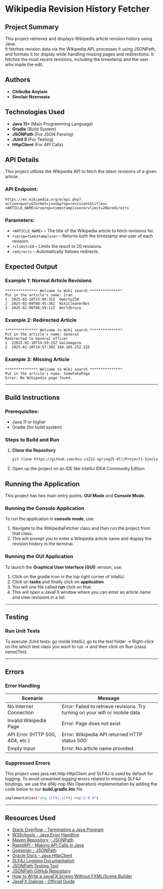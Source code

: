 # Wikipedia Revision History Fetcher 

## Project Summary  
This project retrieves and displays Wikipedia article revision history using Java.  
It fetches revision data via the Wikipedia API, processes it using JSONPath,  
and formats it for display while handling missing pages and redirections. 
It fetches the most recent revisions, including the timestamp and the user who made the edit.

## Authors  
- **Chibuike Anyiam**  
- **Sinclair Nzenwata**  

## Technologies Used  
- **Java 11+** (Main Programming Language)  
- **Gradle** (Build System)  
- **JSONPath** (For JSON Parsing)  
- **JUnit 5** (For Testing)  
- **HttpClient** (For API Calls)  

## API Details

This project utilizes the Wikipedia API to fetch the latest revisions of a given article.

### **API Endpoint:**

```
https://en.wikipedia.org/w/api.php?action=query&format=json&prop=revisions&titles=<ARTICLE_NAME>&rvprop=timestamp|user&rvlimit=20&redirects
```

### **Parameters:**

- `<ARTICLE_NAME>` – The title of the Wikipedia article to fetch revisions for.
- `rvprop=timestamp|user` – Returns both the timestamp and user of each revision.
- `rvlimit=20` – Limits the result to 20 revisions.
- `redirects` – Automatically follows redirects.

## Expected Output

### **Example 1: Normal Article Revisions**

```
*************** Welcome to Wiki search ***************
Put in the article's name: Iran
1  2025-02-10T15:09:35Z  QwertyZ34
2  2025-02-09T08:45:38Z  WikiCleanerBot
3  2025-02-06T06:59:11Z  Worldbruce
```

### **Example 2: Redirected Article**

```
*************** Welcome to Wiki search ***************
Put in the article's name: General
Redirected to General officer
1  22025-02-10T19:59:15Z Gaismagorm
2  2025-02-10T19:57:39Z 184.105.252.226
```

### **Example 3: Missing Article**

```
*************** Welcome to Wiki search ***************
Put in the article's name: SomeFakePage
Error: No Wikipedia page found.
```
---

## Build Instructions

### **Prerequisites:**

- Java 11 or higher
- Gradle (for build system)

### Steps to Build and Run

1. **Clone the Repository**  
   ```sh
   git clone https://github.com/bsu-cs222-spring25-dll/Project1-SinclairNzenwata-ChibuikeAnyiam.git
2. Open up the project on an IDE like IntelliJ IDEA Community Edition

## Running the Application

This project has two main entry points: **GUI Mode** and **Console Mode**.

### **Running the Console Application**
To run the application in **console mode**, use:
1. Navigate to the WikipediaFetcher class and then run the project from that class.
2. This will prompt you to enter a Wikipedia article name and display the revision history in the terminal.

### **Running the GUI Application**
To launch the **Graphical User Interface (GUI)** version, use:
1. Click on the gradle icon in the top right corner of intelliJ.
2. Click on **tasks** and finally click on **application**
3. You will one file called **run** click on that.
4. This will open a JavaFX window where you can enter an article name and view revisions in a list.

---

## Testing
### Run Unit Tests
To execute JUnit tests: go inside IntelliJ, go to the test folder → Right-click on the which test class you want to run → and then click on Run (class name)Test.

---

## Errors
### Error Handling
| Scenario                  | Message                                 |
|---------------------------|-----------------------------------------|
| No Internet Connection     | Error: Failed to retrieve revisions. Try turning on your wifi or mobile data. |
| Invalid Wikipedia Page     | Error: Page does not exist              |
| API Error (HTTP 500, 404, etc.) | Error: Wikipedia API returned HTTP status 500 |
| Empty Input    | Error: No article name provided.  |

### Suppressed Errors
This project uses java.net.http.HttpClient and SLF4J is used by default for logging. To avoid unwanted logging errors related to missing SLF4J bindings, we use the slf4j-nop (No Operation) implementation by adding the code below to our **build.gradle.kts** file
```sh
implementation("org.slf4j:slf4j-nop:2.0.9")
```

---

## Resources Used  
- [Stack Overflow - Terminating a Java Program](https://stackoverflow.com/questions/22452930/terminating-a-java-program)  
- [W3Schools - Java Error Handling](https://www.w3schools.com/java/java_ref_errors.asp)  
- [Maven Repository - JSONPath](https://mvnrepository.com/artifact/com.jayway.jsonpath/json-path/2.9.0)  
- [RapidAPI - Making API Calls in Java](https://rapidapi.com/guides/make-api-call-java)  
- [Goessner - JSONPath](https://goessner.net/)  
- [Oracle Docs - Java HttpClient](https://docs.oracle.com/en/java/javase/11/docs/api/java.net.http/java/net/http/HttpClient.html)  
- [SLF4J Logging Documentation](https://www.slf4j.org/codes.html#noProviders)  
- [JSONPath Testing Tool](https://jsonpath.com/)  
- [JSONPath GitHub Repository](https://github.com/json-path/JsonPath) 
- [How to Write a JavaFX Screen Without FXML/Scene Builder](https://pragmatic-coding.hashnode.dev/how-to-write-a-javafx-screen-without-fxmlscene-builder)
- [JavaFX Dialogs - Official Guide](https://code.makery.ch/blog/javafx-dialogs-official/)







